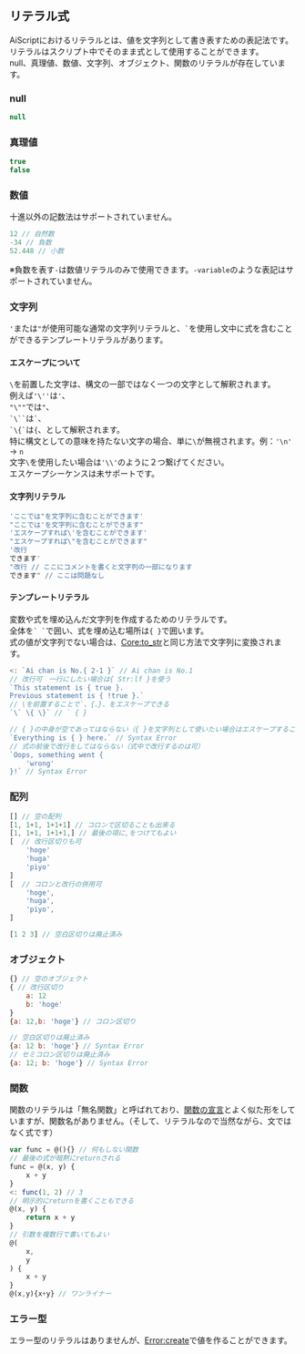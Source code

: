 ## リテラル式
AiScriptにおけるリテラルとは、値を文字列として書き表すための表記法です。  
リテラルはスクリプト中でそのまま式として使用することができます。  
null、真理値、数値、文字列、オブジェクト、関数のリテラルが存在しています。  

### null
```js
null
```

### 真理値
```js
true
false
```

### 数値
十進以外の記数法はサポートされていません。  
```js
12 // 自然数
-34 // 負数
52.448 // 小数
```
※負数を表す`-`は数値リテラルのみで使用できます。`-variable`のような表記はサポートされていません。

### 文字列
`'`または`"`が使用可能な通常の文字列リテラルと、`` ` ``を使用し文中に式を含むことができるテンプレートリテラルがあります。

#### エスケープについて
`\`を前置した文字は、構文の一部ではなく一つの文字として解釈されます。  
例えば`'\''`は`'`、  
`"\""`では`"`、  
``` `\`` ```は`` ` ``、  
`` `\{` ``は`{`、として解釈されます。  
特に構文としての意味を持たない文字の場合、単に`\`が無視されます。例：`'\n'` → `n`  
文字`\`を使用したい場合は`'\\'`のように２つ繋げてください。  
エスケープシーケンスは未サポートです。  

#### 文字列リテラル
```js
'ここでは"を文字列に含むことができます'
"ここでは'を文字列に含むことができます"
'エスケープすれば\'を含むことができます'
"エスケープすれば\"を含むことができます"
'改行
できます'
"改行 // ここにコメントを書くと文字列の一部になります
できます" // ここは問題なし
```

#### テンプレートリテラル
変数や式を埋め込んだ文字列を作成するためのリテラルです。  
全体を`` ` ` ``で囲い、式を埋め込む場所は`{ }`で囲います。  
式の値が文字列でない場合は、[Core:to_str](./std.md)と同じ方法で文字列に変換されます。  
```js
<: `Ai chan is No.{ 2-1 }` // Ai chan is No.1
// 改行可　一行にしたい場合は{ Str:lf }を使う
`This statement is { true }.
Previous statement is { !true }.`
// \を前置することで`、{、}、をエスケープできる
`\` \{ \}` // ` { }
```
```js
// { }の中身が空であってはならない（{ }を文字列として使いたい場合はエスケープすること）
`Everything is { } here.` // Syntax Error
// 式の前後で改行をしてはならない（式中で改行するのは可）
`Oops, something went {
	'wrong'
}!` // Syntax Error
```

### 配列
```js
[] // 空の配列
[1, 1+1, 1+1+1] // コロンで区切ることも出来る
[1, 1+1, 1+1+1,] // 最後の項に,をつけてもよい
[  // 改行区切りも可
	'hoge'
	'huga'
	'piyo'
]
[  // コロンと改行の併用可
	'hoge',
	'huga',
	'piyo',
]
```
```js
[1 2 3] // 空白区切りは廃止済み
```

### オブジェクト
```js
{} // 空のオブジェクト
{ // 改行区切り
	a: 12
	b: 'hoge'
}
{a: 12,b: 'hoge'} // コロン区切り
```
```js
// 空白区切りは廃止済み
{a: 12 b: 'hoge'} // Syntax Error
// セミコロン区切りは廃止済み
{a: 12; b: 'hoge'} // Syntax Error
```

### 関数
関数のリテラルは「無名関数」と呼ばれており、[関数の宣言](./syntax.md#%E9%96%A2%E6%95%B0)とよく似た形をしていますが、関数名がありません。（そして、リテラルなので当然ながら、文ではなく式です）  
```js
var func = @(){} // 何もしない関数
// 最後の式が暗黙にreturnされる
func = @(x, y) {
	x + y
}
<: func(1, 2) // 3
// 明示的にreturnを書くこともできる
@(x, y) {
	return x + y
}
// 引数を複数行で書いてもよい
@(
	x,
	y
) {
	x + y
}
@(x,y){x+y} // ワンライナー
```

### エラー型
エラー型のリテラルはありませんが、[Error:create](./std.md)で値を作ることができます。  
